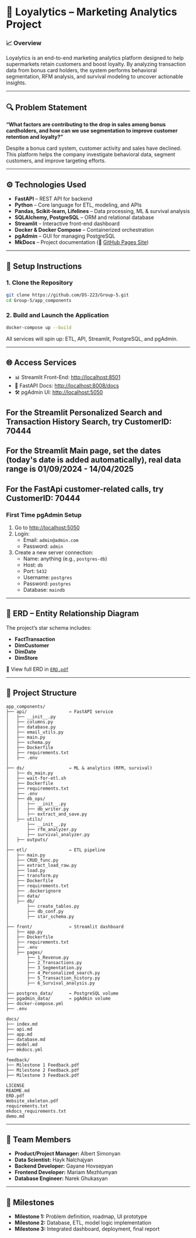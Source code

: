 # 🧠 Loyalytics – Marketing Analytics Project

### 📈 Overview
Loyalytics is an end-to-end marketing analytics platform designed to help supermarkets retain customers and boost loyalty. By analyzing transaction data from bonus card holders, the system performs behavioral segmentation, RFM analysis, and survival modeling to uncover actionable insights.

---

## 🔍 Problem Statement
**“What factors are contributing to the drop in sales among bonus cardholders, and how can we use segmentation to improve customer retention and loyalty?”**

Despite a bonus card system, customer activity and sales have declined. This platform helps the company investigate behavioral data, segment customers, and improve targeting efforts.

---

## ⚙️ Technologies Used
- **FastAPI** – REST API for backend
- **Python** – Core language for ETL, modeling, and APIs
- **Pandas, Scikit-learn, Lifelines** – Data processing, ML & survival analysis
- **SQLAlchemy, PostgreSQL** – ORM and relational database
- **Streamlit** – Interactive front-end dashboard
- **Docker & Docker Compose** – Containerized orchestration
- **pgAdmin** – GUI for managing PostgreSQL
- **MkDocs** – Project documentation (📄 [GitHub Pages Site](https://ds-223.github.io/Group-5/))

---

## 🚀 Setup Instructions

### 1. Clone the Repository
```bash
git clone https://github.com/DS-223/Group-5.git
cd Group-5/app_components
```

### 2. Build and Launch the Application
```bash
docker-compose up --build
```

All services will spin up: ETL, API, Streamlit, PostgreSQL, and pgAdmin.

---

## 🌐 Access Services
- 📊 Streamlit Front-End: [http://localhost:8501](http://localhost:8501)
- 🧪 FastAPI Docs: [http://localhost:8008/docs](http://localhost:8008/docs)
- 🛠️ pgAdmin UI: [http://localhost:5050](http://localhost:5050)

## For the Streamlit Personalized Search and Transaction History Search, try CustomerID: 70444
## For the Streamlit Main page, set the dates (today's date is added automatically), real data range is **01/09/2024 - 14/04/2025**
## For the FastApi customer-related calls, try CustomerID: 70444

### First Time pgAdmin Setup
1. Go to [http://localhost:5050](http://localhost:5050)
2. Login:
   - Email: `admin@admin.com`
   - Password: `admin`
3. Create a new server connection:
   - Name: anything (e.g., `postgres-db`)
   - Host: `db`
   - Port: `5432`
   - Username: `postgres`
   - Password: `postgres`
   - Database: `maindb`

---

## 🧪 ERD – Entity Relationship Diagram
The project’s star schema includes:
- **FactTransaction**
- **DimCustomer**
- **DimDate**
- **DimStore**

📄 View full ERD in [`ERD.pdf`](ERD.pdf)

---

## 🧬 Project Structure

```
app_components/
├── api/                → FastAPI service
│   ├── __init__.py
│   ├── columns.py
│   ├── database.py
│   ├── email_utils.py
│   ├── main.py
│   ├── schema.py
│   ├── Dockerfile
│   ├── requirements.txt
│   ├── .env
│
├── ds/                 → ML & analytics (RFM, survival)
│   ├── ds_main.py
│   ├── wait-for-etl.sh
│   ├── Dockerfile
│   ├── requirements.txt
│   ├── .env
│   ├── db_ops/
│   │   ├── __init__.py
│   │   ├── db_writer.py
│   │   ├── extract_and_save.py
│   ├── utils/
│       ├── __init__.py
│       ├── rfm_analyzer.py
│       ├── survival_analyzer.py
│   ├── outputs/
│
├── etl/                → ETL pipeline
│   ├── main.py
│   ├── CRUD_func.py
│   ├── extract_load_raw.py
│   ├── load.py
│   ├── transform.py
│   ├── Dockerfile
│   ├── requirements.txt
│   ├── .dockerignore
│   ├── data/
│   ├── db/
│       ├── create_tables.py
│       ├── db_conf.py
│       ├── star_schema.py
│
├── front/              → Streamlit dashboard
│   ├── app.py
│   ├── Dockerfile
│   ├── requirements.txt
│   ├── .env
│   ├── pages/
│       ├── 1_Revenue.py
│       ├── 2_Transactions.py
│       ├── 3_Segmentation.py
│       ├── 4_Personalized_search.py
│       ├── 5_Transaction_history.py
│       ├── 6_Survival_analysis.py
│
├── postgres_data/      → PostgreSQL volume
├── pgadmin_data/       → pgAdmin volume
├── docker-compose.yml
├── .env

docs/
├── index.md
├── api.md
├── app.md
├── database.md
├── model.md
├── mkdocs.yml

feedback/
├── Milestone 1 Feedback.pdf
├── Milestone 2 Feedback.pdf
├── Milestone 3 Feedback.pdf

LICENSE
README.md
ERD.pdf
Website_skeleton.pdf
requirements.txt
mkdocs_requirements.txt
demo.md
```

---

## 👥 Team Members
- **Product/Project Manager:** Albert Simonyan
- **Data Scientist:** Hayk Nalchajyan  
- **Backend Developer:** Gayane Hovsepyan  
- **Frontend Developer:** Mariam Mezhlumyan  
- **Database Engineer:** Narek Ghukasyan 

---

## 📅 Milestones
- **Milestone 1:** Problem definition, roadmap, UI prototype
- **Milestone 2:** Database, ETL, model logic implementation
- **Milestone 3:** Integrated dashboard, deployment, final report
